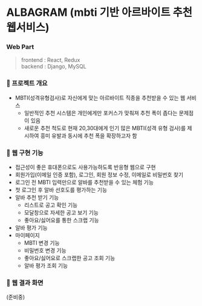 # ALBAGRAM (mbti 기반 아르바이트 추천 웹서비스)
  
### Web Part
> frontend : React, Redux  
  backend : Django, MySQL

### 💛 프로젝트 개요
- MBTI(성격유형검사)로 자신에게 맞는 아르바이트 직종을 추천받을 수 있는 웹 서비스
  - 일반적인 추천 시스템은 개인에게만 포커스가 맞춰져 추천 폭이 좁다는 문제점이 있음
  - 새로운 추천 척도로 현재 20,30대에게 인기 많은 MBTI(성격 유형 검사)를 제시하여 흥미 유발과 동시에 추천 폭을 확장하고자 함

### 💚 웹 구현 기능
- 접근성이 좋은 휴대폰으로도 사용가능하도록 반응형 웹으로 구현
- 회원가입(이메일 인증 포함), 로그인, 회원 정보 수정, 이메일로 비밀번호 찾기
- 로그인 전 MBTI 입력만으로 알바를 추천받을 수 있는 체험 기능
- 첫 로그인 후 알바 선호도를 평가하는 기능
- 알바 추천 받기 기능
  - 리스트로 공고 확인 기능
  - 모달창으로 자세한 공고 보기 기능
  - 좋아요/싫어요를 통한 스크랩 기능
- 알바 평가 기능
- 마이페이지
  - MBTI 변경 기능
  - 비밀번호 변경 기능
  - 좋아요/싫어요로 스크랩한 공고 조회 기능
  - 알바 평가 조회 기능

### 💙 웹 결과 화면 
(준비중)
